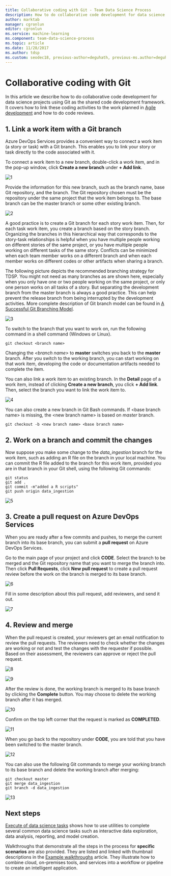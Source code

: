 ```yaml
---
title: Collaborative coding with Git - Team Data Science Process
description: How to do collaborative code development for data science projects using Git with agile planning.
author: marktab
manager: cgronlun
editor: cgronlun
ms.service: machine-learning
ms.component: team-data-science-process
ms.topic: article
ms.date: 11/28/2017
ms.author: tdsp
ms.custom: seodec18, previous-author=deguhath, previous-ms.author=deguhath
---
```



# Collaborative coding with Git

In this article we describe how to do collaborative code development for data science projects using Git as the shared code development framework. It covers how to link these coding activities to the work planned in [Agile development](agile-development.md) and how to do code reviews.


## 1. <a name='Linkaworkitemwithagitbranch-1'></a>Link a work item with a Git branch 

Azure DevOps Services provides a convenient way to connect a work item (a story or task) with a Git branch. This enables you to link your story or task directly to the code associated with it. 

To connect a work item to a new branch, double-click a work item, and in the pop-up window, click **Create a new branch** under **+ Add link**.  

![1](./media/collaborative-coding-with-git/1-sprint-board-view.png)

Provide the information for this new branch, such as the branch name, base Git repository, and the branch. The Git repository  chosen must be the repository under the same project that the work item belongs to. The base branch can be the master branch or some other existing branch.

![2](./media/collaborative-coding-with-git/2-create-a-branch.png)

A good practice is to create a Git branch for each story work item. Then, for each task work item, you create a branch based on the story branch. Organizing the branches in this hierarchical way that corresponds to the story-task relationships is helpful when you have multiple people working on different stories of the same project, or you have multiple people working on different tasks of the same story. Conflicts can be minimized when each team member works on a different branch and when each member works on different codes or other artifacts when sharing a branch. 

The following picture depicts the recommended branching strategy for TDSP. You might not need as many branches as are shown here, especially when you only have one or two people working on the same project, or only one person works on all tasks of a story. But separating the development branch from the master branch is always a good practice. This can help prevent the release branch from being interrupted by the development activities. More complete description of Git branch model can be found in [A Successful Git Branching Model](http://nvie.com/posts/a-successful-git-branching-model/).

![3](./media/collaborative-coding-with-git/3-git-branches.png)

To switch to the branch that you want to work on, run the following command in a shell command (Windows or Linux). 

	git checkout <branch name>

Changing the *<branch name\>* to **master** switches you back to the **master** branch. After you switch to the working branch, you can start working on that work item, developing the code or documentation artifacts needed to complete the item. 

You can also link a work item to an existing branch. In the **Detail** page of a work item, instead of clicking **Create a new branch**, you click **+ Add link**. Then, select the branch you want to link the work item to. 

![4](./media/collaborative-coding-with-git/4-link-to-an-existing-branch.png)

You can also create a new branch in Git Bash commands. If <base branch name\> is missing, the <new branch name\> is based on _master_ branch. 
	
	git checkout -b <new branch name> <base branch name>


## 2. <a name='WorkonaBranchandCommittheChanges-2'></a>Work on a branch and commit the changes 

Now suppose you make some change to the *data\_ingestion* branch for the work item, such as adding an R file on the branch in your local machine. You can commit the R file added to the branch for this work item, provided you are in that branch in your Git shell, using the following Git commands:

	git status
	git add .
	git commit -m"added a R scripts"
	git push origin data_ingestion

![5](./media/collaborative-coding-with-git/5-sprint-push-to-branch.png)

## 3. <a name='CreateapullrequestonVSTS-3'></a>Create a pull request on Azure DevOps Services 

When you are ready after a few commits and pushes, to merge the current branch into its base branch, you can submit a **pull request** on Azure DevOps Services. 

Go to the main page of your project and click **CODE**. Select the branch to be merged and the Git repository name that you want to merge the branch into. Then click **Pull Requests**, click **New pull request** to create a pull request review before the work on the branch is merged to its base branch.

![6](./media/collaborative-coding-with-git/6-spring-create-pull-request.png)

Fill in some description about this pull request, add reviewers, and send it out.

![7](./media/collaborative-coding-with-git/7-spring-send-pull-request.png)

## 4. <a name='ReviewandMerge-4'></a>Review and merge 

When the pull request is created, your reviewers get an email notification to review the pull requests. The reviewers need to check whether the changes are working or not and test the changes with the requester if possible. Based on their assessment, the reviewers can approve or reject the pull request. 

![8](./media/collaborative-coding-with-git/8-add_comments.png)

![9](./media/collaborative-coding-with-git/9-spring-approve-pullrequest.png)

After the review is done, the working branch is merged to its base branch by clicking the **Complete** button. You may choose to delete the working branch after it has merged. 

![10](./media/collaborative-coding-with-git/10-spring-complete-pullrequest.png)

Confirm on the top left corner that the request is marked as **COMPLETED**. 

![11](./media/collaborative-coding-with-git/11-spring-merge-pullrequest.png)

When you go back to the repository under **CODE**, you are told that you have been switched to the master branch.

![12](./media/collaborative-coding-with-git/12-spring-branch-deleted.png)

You can also use the following Git commands to merge your working branch to its base branch and delete the working branch after merging:

	git checkout master
	git merge data_ingestion
	git branch -d data_ingestion

![13](./media/collaborative-coding-with-git/13-spring-branch-deleted-commandline.png)


 
## Next steps

[Execute of data science tasks](execute-data-science-tasks.md) shows how to use utilities to complete several common data science tasks such as interactive data exploration, data analysis, reporting, and model creation.

Walkthroughs that demonstrate all the steps in the process for **specific scenarios** are also provided. They are listed and linked with thumbnail descriptions in the [Example walkthroughs](walkthroughs.md) article. They illustrate how to combine cloud, on-premises tools, and services into a workflow or pipeline to create an intelligent application. 

